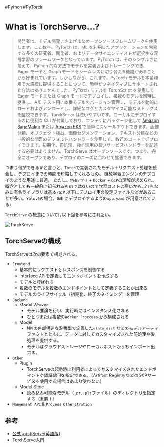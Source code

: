#Python 
#PyTorch

# What is TorchServe...?


> 開発者は、モデル開発にさまざまなオープンソースフレームワークを使用します。ここ数年、PyTorch は、ML を利用したアプリケーションを開発する多くの研究者、開発者、およびデータサイエンティストが選択する深層学習のフレームワークとなっています。PyTorch は、そのシンプルさに加えて、Python 的な方法でモデルを実装およびトレーニングでき、Eager モードと Graph モードをシームレスに切り替える機能があることから好まれています。しかしながら、これまで、PyTorch モデルを本番環境で大規模に提供することについて、簡単かつネイティブにサポートされた方法はありませんでした。PyTorch モデルを TorchScript を使用して Eager モードまたは Graph モードでデプロイし、複数のモデルを同時に提供し、A/B テスト用に本番モデルをバージョン管理し、モデルを動的にロードおよびアンロードし、詳細なログとカスタマイズ可能なメトリクスを監視できます。TorchServe は使いやすいです。ローカルにデプロイするのに便利な CLI が付属しており、コンテナにパッケージ化して [Amazon SageMaker](https://aws.amazon.com/sagemaker/) または [Amazon EKS](https://aws.amazon.com/eks/) で簡単にスケールアウトできます。画像分類、オブジェクト検出、画像セグメンテーション、テキスト分類などの一般的な問題のデフォルトハンドラーを使用して、数行のコードでデプロイできます。初期化、前処理、後処理用の長いサービスハンドラーを記述する必要はありません。TorchServe はオープンソースです。つまり、完全にオープンであり、デプロイのニーズに合わせて拡張できます。

つまり何ができるかと言うと、`Torch`で実装されたモデル＋リクエスト処理を統合し、デプロイまでの時間を短縮してくれるもの。
機械学習エンジンのデプロイのような用途に最適。
ただし、`Webアプリ` + `Docker` + `GCP`の理解が求められ、概念としても一般的に知られるものではないので学習コストは高いかも...?
(ちなみに有名ライブラリは基本`/GCP` 以下にデプロイ用の設定ファイルなどがあることが多い。`Yolov5`の場合、`GAE` にデプロイするようの`app.yaml`  が用意されている)

`TorchServe` の概念については以下図を参考にされたい。

![TorchServe](https://cdn-ak.f.st-hatena.com/images/fotolife/t/takaherox/20200726/20200726152512.png)

## TorchServeの構成

TorchServeは次の要素で構成される。

- `Frontend`
	- 基本的にリクエストとレスポンスを制御する
	- Interface APIを定義してエンドポイントを作成する
	- モデルと呼ばれる
	- 複数のモデルを複数のエンドポイントとして定義することが出来る
	- モデルのライフサイクル（初期化、終了のタイミング）を管理
- `Backend`
	- Model Worker
		- モデル推論を行い、実行時にはインスタンス化される
		- ひとつまたは複数の`Worker Proccess` から構成される
	- Model
		- NNの内部構造を辞書型で定義した`state_dict` などのモデルアーティファクトとともに、データに対してカスタマイズされた前処理や後処理を提供する。
		- モデルはクラウドストレージやローカルホストからもインポート出来る。
- `Other`
	- Plugin
		- TorchServeの起動時に利用者によってカスタマイズされたエンドポイントや認証認可を指定できる。（Artifact RegistryなどのGCPサービスを使用する場合はあまり使わない）
	- Model Store
		- 読み込み可能なモデル（`.pt`, `.plt`ファイル）のディレクトリを指定する（重要！）
- `Mangement API` & `Process Otherstration`

## 参考

- [公式TorchServe(英語版)](https://pytorch.org/serve/)
- [TorchServe入門](https://takaherox.hatenablog.com/entry/2021/01/02/144216)
